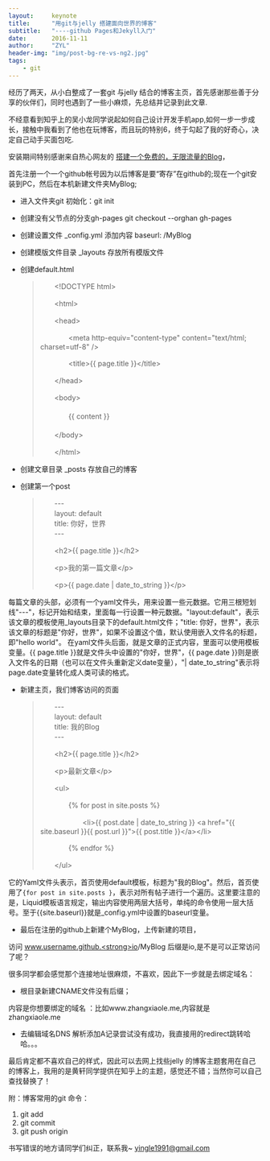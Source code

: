 ```yaml
---
layout:     keynote
title:      "用git与jelly 搭建面向世界的博客"
subtitle:   "----github Pages和Jekyll入门"
date:       2016-11-11
author:     "ZYL"
header-img: "img/post-bg-re-vs-ng2.jpg"
tags:
    - git
---
```


经历了两天，从小白整成了一套git 与jelly 结合的博客主页，首先感谢那些善于分享的伙伴们，同时也遇到了一些小麻烦，先总结并记录到此文章.

不经意看到知乎上的吴小龙同学说起如何自己设计开发手机app,如何一步一步成长，接触中我看到了他也在玩博客，而且玩的特别6，终于勾起了我的好奇心，决定自己动手买面包吃.

安装期间特别感谢来自热心网友的 [搭建一个免费的，无限流量的Blog](http://www.ruanyifeng.com/blog/2012/08/blogging_with_jekyll.html)，

首先注册一个一个github帐号因为以后博客是要“寄存”在github的;现在一个git安装到PC，然后在本机新建文件夹MyBlog;

- 进入文件夹git 初始化：git init
- 创建没有父节点的分支gh-pages git checkout --orghan gh-pages
- 创建设置文件 _config.yml 添加内容 baseurl: /MyBlog
- 创建模版文件目录 _layouts 存放所有模版文件
- 创建default.html 
    <blockquote>
    
    <p>　　&lt;!DOCTYPE html&gt;</p>
    
    <p>　　&lt;html&gt;</p>
    
    <p>　　&lt;head&gt;</p>
    
    <p>　　　　&lt;meta http-equiv="content-type" content="text/html; charset=utf-8" /&gt;</p>
    
    <p>　　　　&lt;title&gt;{{ page.title }}&lt;/title&gt;</p>
    
    <p>　　&lt;/head&gt;</p>
    
    <p>　　&lt;body&gt;<br>
     <br>
    　　　　{{ content }}<br>
      <br>
    　　&lt;/body&gt;</p>
    
    <p>　　&lt;/html&gt;</p>
    
    </blockquote>

- 创建文章目录 _posts 存放自己的博客
- 创建第一个post
    <blockquote>
    
    <p>　　---<br>
    　　layout: default<br>
    　　title: 你好，世界<br>
    　　---</p>
    
    <p>　　&lt;h2&gt;{{ page.title }}&lt;/h2&gt;</p>
    
    <p>　　&lt;p&gt;我的第一篇文章&lt;/p&gt;</p>
    
    <p>　　&lt;p&gt;{{ page.date | date_to_string }}&lt;/p&gt;</p>
    
    </blockquote>

每篇文章的头部，必须有一个yaml文件头，用来设置一些元数据。它用三根短划线"---"，标记开始和结束，里面每一行设置一种元数据。"layout:default"，表示该文章的模板使用_layouts目录下的default.html文件；"title: 你好，世界"，表示该文章的标题是"你好，世界"，如果不设置这个值，默认使用嵌入文件名的标题，即"hello world"。
在yaml文件头后面，就是文章的正式内容，里面可以使用模板变量。{{ page.title }}就是文件头中设置的"你好，世界"，{{ page.date }}则是嵌入文件名的日期（也可以在文件头重新定义date变量），"| date_to_string"表示将page.date变量转化成人类可读的格式。

- 新建主页，我们博客访问的页面

    <blockquote>
    <p>　　---<br>
    　　layout: default<br>
    　　title: 我的Blog<br>
    　　---</p>
    <p>　　&lt;h2&gt;{{ page.title }}&lt;/h2&gt;</p>
    <p>　　&lt;p&gt;最新文章&lt;/p&gt;</p>
    <p>　　&lt;ul&gt; </p>
    <p>　　　　{% for post in site.posts %}  </p>
    <p>　　　　　　&lt;li&gt;{{ post.date | date_to_string }} &lt;a href="{{ site.baseurl }}{{ post.url }}"&gt;{{ post.title }}&lt;/a&gt;&lt;/li&gt;</p>
    <p>　　　　{% endfor %}</p>
    <p>　　&lt;/ul&gt;</p>
    </blockquote>

它的Yaml文件头表示，首页使用default模板，标题为"我的Blog"。然后，首页使用了`{for post in site.posts }`，表示对所有帖子进行一个遍历。这里要注意的是，Liquid模板语言规定，输出内容使用两层大括号，单纯的命令使用一层大括号。至于{{site.baseurl}}就是_config.yml中设置的baseurl变量。

- 最后在注册的github上新建个MyBlog，上传新建的项目，

访问
www.username.github.<strong>io</strong>/MyBlog 后缀是io,是不是可以正常访问了呢？

很多同学都会感觉那个连接地址很麻烦，不喜欢，因此下一步就是去绑定域名：

- 根目录新建CNAME文件没有后缀；
 	
内容是你想要绑定的域名 ：比如www.zhangxiaole.me,内容就是zhangxiaole.me

- 去编辑域名DNS 解析添加A记录尝试没有成功，我直接用的redirect跳转哈哈。。。


最后肯定都不喜欢自己的样式，因此可以去网上找些jelly 的博客主题套用在自己的博客上，我用的是黄轩同学提供在知乎上的主题，感觉还不错；当然你可以自己查找替换了！

附：博客常用的git 命令：

1. git add
2. git commit
3. git push origin

书写错误的地方请同学们纠正，联系我~
yingle1991@gmail.com